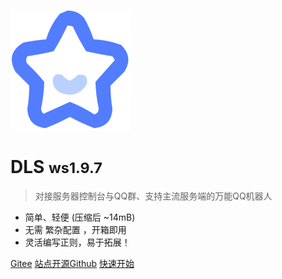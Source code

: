 ![logo](_media/icon.svg)

# DLS <small>ws1.9.7</small>

> 对接服务器控制台与QQ群、支持主流服务端的万能QQ机器人

- 简单、轻便 (压缩后 ~14mB)
- 无需 繁杂配置 ，开箱即用
- 灵活编写正则，易于拓展！

[Gitee](https://gitee.com/dlcn/dlscq)
[站点开源Github](https://github.com/Snowxkh/DlSweb-v2)
[快速开始](docs/01.md)

